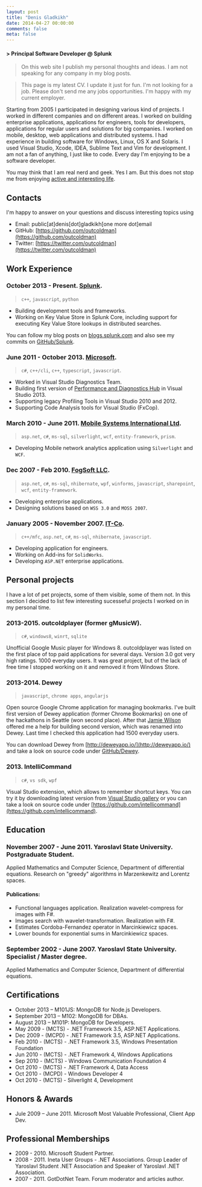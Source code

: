 ```yaml
---
layout: post
title: "Denis Gladkikh"
date: 2014-04-27 00:00:00
comments: false
meta: false
---
```


#### > Principal Software Developer @ Splunk

> On this web site I publish my personal thoughts and ideas.
> I am not speaking for any company in my blog posts.

> This page is my latest CV. I update it just for fun.
> I'm not looking for a job. Please don't send me any jobs opportunities.
> I'm happy with my current employer.

Starting from 2005 I participated in designing various kind of projects. I worked
in different companies and on different areas. I worked on building enterprise
applications, applications for engineers, tools for developers, applications for
regular users and solutions for big companies. I worked on mobile, desktop, web
applications and distributed systems. I had experience in building software for
Windows, Linux, OS X and Solaris. I used Visual Studio, Xcode, IDEA,
Sublime Text and Vim for development. I am not a fan of anything, I just like
to code. Every day I'm enjoying to be a software developer.

You may think that I am real nerd and geek. Yes I am. But this does not stop
me from enjoying [active and interesting life](https://instagram.com/outcoldman/).

## Contacts

I'm happy to answer on your questions and discuss interesting topics using

* Email: public[at]denis[dot]gladkikh[one more dot]email
* GitHub: [https://github.com/outcoldman](https://github.com/outcoldman)
* Twitter: [https://twitter.com/outcoldman](https://twitter.com/outcoldman)

## Work Experience

### October 2013 - Present. [Splunk](http://splunk.com).

> `c++`, `javascript`, `python`

- Building development tools and frameworks.
- Working on Key Value Store in Splunk Core, including support for executing
    Key Value Store lookups in distributed searches.

You can follow my blog posts on [blogs.splunk.com](http://blogs.splunk.com/author/dgladkikh/)
and also see my commits on [GitHub/Splunk](https://github.com/splunk).

### June 2011 - October 2013. [Microsoft](http://microsoft.com).

> `c#`, `c++/cli`, `c++`, `typescript`, `javascript`.

- Worked in Visual Studio Diagnostics Team.
- Building first version of [Performance and Diagnostics Hub](http://blogs.msdn.com/b/visualstudioalm/archive/2013/07/12/performance-and-diagnostics-hub-in-visual-studio-2013.aspx)
    in Visual Studio 2013.
- Supporting legacy Profiling Tools in Visual Studio 2010 and 2012.
- Supporting Code Analysis tools for Visual Studio (FxCop).

### March 2010 - June 2011. [Mobile Systems International Ltd](http://www.msiuk.com/).

> `asp.net`, `c#`, `ms-sql`, `silverlight`, `wcf`, `entity-framework`, `prism`.

- Developing Mobile network analytics application using `Silverlight` and `WCF`.

### Dec 2007 - Feb 2010. [FogSoft LLC](http://fogsoft.ru).

> `asp.net`, `c#`, `ms-sql`, `nhibernate`, `wpf`, `winforms`, `javascript`, `sharepoint`, `wcf`, `entity-framework`.

- Developing enterprise applications.
- Designing solutions based on `WSS 3.0` and `MOSS 2007`.

### January 2005 - November 2007. [IT-Co](http://it-co.ru).

> `c++/mfc`, `asp.net`, `c#`, `ms-sql`, `nhibernate`, `javascript`.

* Developing application for engineers.
* Working on Add-ins for `SolidWorks`.
* Developing `ASP.NET` enterprise applications.

## Personal projects

I have a lot of pet projects, some of them visible, some of them not.
In this section I decided to list few interesting sucesseful projects I worked
on in my personal time.

### 2013-2015. outcoldplayer (former gMusicW).

> `c#`, `windows8`, `winrt`, `sqlite`

Unofficial Google Music player for Windows 8. outcoldplayer was listed on the
first place of top paid applications for several days. Version 3.0 got very
high ratings. 1000 everyday users. It was great project, but of the lack of
free time I stopped working on it and removed it from Windows Store.

### 2013-2014. Dewey

> `javascript`, `chrome apps`, `angularjs`

Open source Google Chrome application for managing bookmarks. I've built first
version of Dewey application (former Chrome Bookmarks) on one of the hackathons
in Seattle (won second place). After that [Jamie Wilson](https://github.com/jamiewilson)
offered me a help for building second version, which was renamed into Dewey.
Last time I checked this application had 1500 everyday users.

You can download Dewey from [http://deweyapp.io/](http://deweyapp.io/) and take
a look on source code under [GitHub/Dewey](https://github.com/deweyapp).

### 2013. IntelliCommand

> `c#`, `vs sdk`, `wpf`

Visual Studio extension, which allows to remember shortcut keys.
You can try it by downloading latest version from
[Visual Studio gallery](http://visualstudiogallery.msdn.microsoft.com/83f59659-abc1-4bfa-9779-42f687af0481)
or you can take a look on source code under [https://github.com/intellicommand](https://github.com/intellicommand).

## Education

### November 2007 - June 2011. Yaroslavl State University. Postgraduate Student.

Applied Mathematics and Computer Science, Department of differential equations.
Research on "greedy" algorithms in Marzenkewitz and Lorentz spaces.

#### Publications:

- Functional languages application. Realization wavelet-compress for images with F#.
- Images search with wavelet-transformation. Realization with F#.
- Estimates Cordoba-Fernandez operator in Marcinkiewicz spaces.
- Lower bounds for exponential sums in Marcinkiewicz spaces.

### September 2002 - June 2007. Yaroslavl State University. Specialist / Master degree.

Applied Mathematics and Computer Science, Department of differential equations.

## Certifications

- October 2013 – M101JS: MongoDB for Node.js Developers.
- September 2013 – M102: MongoDB for DBAs.
- August 2013 – M101P: MongoDB for Developers.
- May 2009 - (MCTS) - .NET Framework 3.5, ASP.NET Applications.
- Dec 2009 - (MCPD) - .NET Framework 3.5, ASP.NET Applications.
- Feb 2010 - (MCTS) - .NET Framework 3.5, Windows Presentation Foundation
- Jun 2010 - (MCTS) - .NET Framework 4, Windows Applications
- Sep 2010 - (MCTS) - Windows Communication Foundation 4
- Oct 2010 - (MCTS) - .NET Framework 4, Data Access
- Oct 2010 - (MCPD) - Windows Developer 4
- Oct 2010 - (MCTS) - Silverlight 4, Development

## Honors & Awards

- Jule 2009 – June 2011. Microsoft Most Valuable Professional, Client App Dev.

## Professional Memberships

- 2009 - 2010. Microsoft Student Partner.
- 2008 - 2011. Ineta User Groups - .NET Associations. Group Leader of Yaroslavl
    Student .NET Association and Speaker of Yaroslavl .NET Association.
- 2007 - 2011. GotDotNet Team. Forum moderator and articles author.
